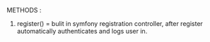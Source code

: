 METHODS : 

1. register() = bulit in symfony registration controller, after register automatically authenticates
and logs user in.